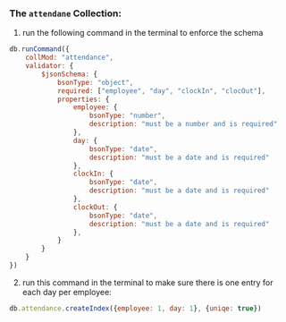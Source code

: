 ### The `attendane` Collection:

1. run the following command in the terminal to enforce the schema

```javascript
db.runCommand({
    collMod: "attendance",
    validator: {
        $jsonSchema: {
            bsonType: "object",
            required: ["employee", "day", "clockIn", "clocOut"],
            properties: {
                employee: {
                    bsonType: "number",
                    description: "must be a number and is required"
                },
                day: {
                    bsonType: "date",
                    description: "must be a date and is required"
                },
                clockIn: {
                    bsonType: "date",
                    description: "must be a date and is required"
                },
                clockOut: {
                    bsonType: "date",
                    description: "must be a date and is required"
                },
            }
        }
    }
})
```

2. run this command in the terminal to make sure there is one entry for each day per employee:

```javascript
db.attendance.createIndex({employee: 1, day: 1}, {uniqe: true})
```